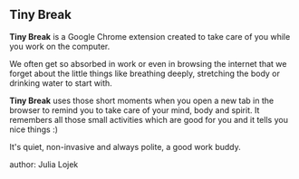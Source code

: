 ## Tiny Break

**Tiny Break** is a Google Chrome extension created to take care of you while you work on the computer.

We often get so absorbed in work or even in browsing the internet that we forget about the little things like breathing deeply, stretching the body or drinking water to start with.

**Tiny Break** uses those short moments when you open a new tab in the browser to remind you to take care of your mind, body and spirit. It remembers all those small activities which are good for you and it tells you nice things :)

It's quiet, non-invasive and always polite, a good work buddy.


author: Julia Lojek